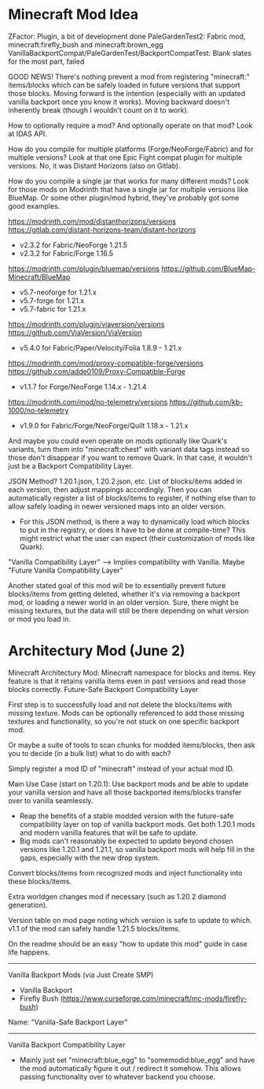 # Minecraft Mod Idea

ZFactor: Plugin, a bit of development done
PaleGardenTest2: Fabric mod, minecraft:firefly_bush and minecraft:brown_egg
VanillaBackportCompat/PaleGardenTest/BackportCompatTest: Blank slates for the most part, failed

GOOD NEWS! There's nothing prevent a mod from registering "minecraft:" items/blocks which can be safely loaded in future versions that support those blocks. Moving forward is the intention (especially with an updated vanilla backport once you know it works). Moving backward doesn't inherently break (though I wouldn't count on it to work).



How to optionally require a mod? And optionally operate on that mod? Look at IDAS API.

How do you compile for multiple platforms (Forge/NeoForge/Fabric) and for multiple versions? Look at that one Epic Fight compat plugin for multiple versions. No, it was Distant Horizons (also on Gitlab).

How do you compile a single jar that works for many different mods? Look for those mods on Modrinth that have a single jar for multiple versions like BlueMap. Or some other plugin/mod hybrid, they've probably got some good examples.



https://modrinth.com/mod/distanthorizons/versions
https://gitlab.com/distant-horizons-team/distant-horizons
- v2.3.2 for Fabric/NeoForge 1.21.5
- v2.3.2 for Fabric/Forge 1.16.5

https://modrinth.com/plugin/bluemap/versions
https://github.com/BlueMap-Minecraft/BlueMap
- v5.7-neoforge for 1.21.x
- v5.7-forge for 1.21.x
- v5.7-fabric for 1.21.x

https://modrinth.com/plugin/viaversion/versions
https://github.com/ViaVersion/ViaVersion
- v5.4.0 for Fabric/Paper/Velocity/Folia 1.8.9 - 1.21.x

https://modrinth.com/mod/proxy-compatible-forge/versions
https://github.com/adde0109/Proxy-Compatible-Forge
- v1.1.7 for Forge/NeoForge 1.14.x - 1.21.4

https://modrinth.com/mod/no-telemetry/versions
https://github.com/kb-1000/no-telemetry
- v1.9.0 for Fabric/Forge/NeoForge/Quilt 1.18.x - 1.21.x



And maybe you could even operate on mods optionally like Quark's variants, turn them into "minecraft:chest" with variant data tags instead so those don't disappear if you want to remove Quark. In that case, it wouldn't just be a Backport Compatibility Layer.

JSON Method? 1.20.1.json, 1.20.2.json, etc. List of blocks/items added in each version, then adjust mappings accordingly. Then you can automatically register a list of blocks/items to register, if nothing else than to allow safely loading in newer versioned maps into an older version.
- For this JSON method, is there a way to dynamically load which blocks to put in the registry, or does it have to be done at compile-time? This might restrict what the user can expect (their customization of mods like Quark).

"Vanilla Compatibility Layer" --> Implies compatibility with Vanilla. Maybe "Future Vanilla Compatibility Layer"

Another stated goal of this mod will be to essentially prevent future blocks/items from getting deleted, whether it's via removing a backport mod, or loading a newer world in an older version. Sure, there might be missing textures, but the data will still be there depending on what version or mod you load in.



# Architectury Mod (June 2)

Minecraft Architectury Mod: Minecraft namespace for blocks and items. Key feature is that it retains vanilla items even in past versions and read those blocks correctly. Future-Safe Backport Compatibility Layer

First step is to successfully load and not delete the blocks/items with missing texture. Mods can be optionally referenced to add those missing textures and functionality, so you're not stuck on one specific backport mod.

Or maybe a suite of tools to scan chunks for modded items/blocks, then ask you to decide (in a bulk list) what to do with each?

Simply register a mod ID of "minecraft" instead of your actual mod ID.

Main Use Case (start on 1.20.1): Use backport mods and be able to update your vanilla version and have all those backported items/blocks transfer over to vanilla seamlessly.
- Reap the benefits of a stable modded version with the future-safe compatibility layer on top of vanilla backport mods. Get both 1.20.1 mods and modern vanilla features that will be safe to update.
- Big mods can't reasonably be expected to update beyond chosen versions like 1.20.1 and 1.21.1, so vanilla backport mods will help fill in the gaps, especially with the new drop system.

Convert blocks/items from recognized mods and inject functionality into these blocks/items.

Extra worldgen changes mod if necessary (such as 1.20.2 diamond generation).

Version table on mod page noting which version is safe to update to which. v1.1 of the mod can safely handle 1.21.5 blocks/items.

On the readme should be an easy "how to update this mod" guide in case life happens.

-----

Vanilla Backport Mods (via Just Create SMP)
- Vanilla Backport
- Firefly Bush (https://www.curseforge.com/minecraft/mc-mods/firefly-bush)

Name: "Vanilla-Safe Backport Layer"

-----

Vanilla Backport Compatibility Layer
- Mainly just set "minecraft:blue_egg" to "somemodid:blue_egg" and have the mod automatically figure it out / redirect it somehow. This allows passing functionality over to whatever backend you choose.
